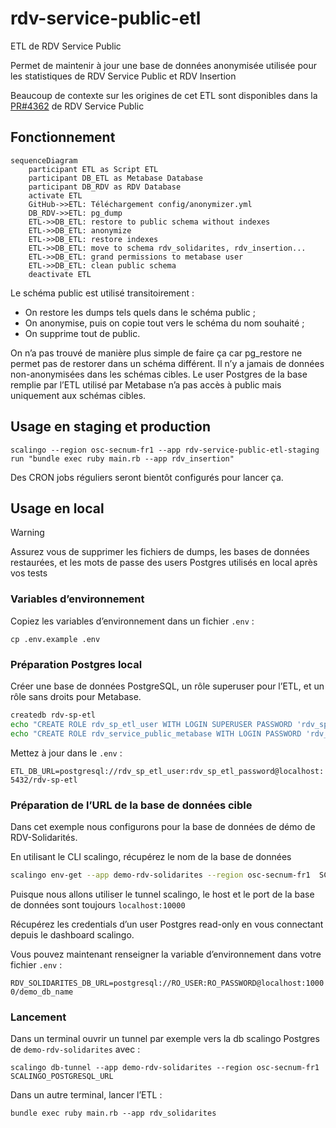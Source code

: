 # rdv-service-public-etl

ETL de RDV Service Public

Permet de maintenir à jour une base de données anonymisée utilisée pour les statistiques de RDV Service Public et RDV Insertion

Beaucoup de contexte sur les origines de cet ETL sont disponibles dans la [PR#4362](https://github.com/betagouv/rdv-service-public/pull/4362) de RDV Service Public

## Fonctionnement

```mermaid
sequenceDiagram
    participant ETL as Script ETL
    participant DB_ETL as Metabase Database
    participant DB_RDV as RDV Database
    activate ETL
    GitHub->>ETL: Téléchargement config/anonymizer.yml
    DB_RDV->>ETL: pg_dump
    ETL->>DB_ETL: restore to public schema without indexes
    ETL->>DB_ETL: anonymize
    ETL->>DB_ETL: restore indexes
    ETL->>DB_ETL: move to schema rdv_solidarites, rdv_insertion...
    ETL->>DB_ETL: grand permissions to metabase user
    ETL->>DB_ETL: clean public schema
    deactivate ETL
```

Le schéma public est utilisé transitoirement :

- On restore les dumps tels quels dans le schéma public ;
- On anonymise, puis on copie tout vers le schéma du nom souhaité ;
- On supprime tout de public.

On n’a pas trouvé de manière plus simple de faire ça car pg_restore ne permet pas de restorer dans un schéma différent.
Il n’y a jamais de données non-anonymisées dans les schémas cibles.
Le user Postgres de la base remplie par l’ETL utilisé par Metabase n’a pas accès à public mais uniquement aux schémas cibles.

## Usage en staging et production

```shell
scalingo --region osc-secnum-fr1 --app rdv-service-public-etl-staging run "bundle exec ruby main.rb --app rdv_insertion"
```

Des CRON jobs réguliers seront bientôt configurés pour lancer ça.

## Usage en local

> [!WARNING]
> Assurez vous de supprimer les fichiers de dumps, les bases de données restaurées, et les mots de passe des users Postgres utilisés en local après vos tests

### Variables d’environnement

Copiez les variables d’environnement dans un fichier `.env` :

`cp .env.example .env`

### Préparation Postgres local

Créer une base de données PostgreSQL, un rôle superuser pour l’ETL, et un rôle sans droits pour Metabase.

```sh
createdb rdv-sp-etl
echo "CREATE ROLE rdv_sp_etl_user WITH LOGIN SUPERUSER PASSWORD 'rdv_sp_etl_password'" | psql -d rdv-sp-etl;
echo "CREATE ROLE rdv_service_public_metabase WITH LOGIN PASSWORD 'rdv_metabase_password'" | psql -d rdv-sp-etl;
```

Mettez à jour dans le `.env` :

`ETL_DB_URL=postgresql://rdv_sp_etl_user:rdv_sp_etl_password@localhost:5432/rdv-sp-etl`

### Préparation de l’URL de la base de données cible

Dans cet exemple nous configurons pour la base de données de démo de RDV-Solidarités.

En utilisant le CLI scalingo, récupérez le nom de la base de données

```sh
scalingo env-get --app demo-rdv-solidarites --region osc-secnum-fr1  SCALINGO_POSTGRESQL_URL | sed -E 's|.*://.*/([^?]+).*|\1|'
```

Puisque nous allons utiliser le tunnel scalingo, le host et le port de la base de données sont toujours `localhost:10000`

Récupérez les credentials d’un user Postgres read-only en vous connectant depuis le dashboard scalingo.

Vous pouvez maintenant renseigner la variable d’environnement dans votre fichier `.env` :

`RDV_SOLIDARITES_DB_URL=postgresql://RO_USER:RO_PASSWORD@localhost:10000/demo_db_name`

### Lancement

Dans un terminal ouvrir un tunnel par exemple vers la db scalingo Postgres de `demo-rdv-solidarites` avec :

```shell
scalingo db-tunnel --app demo-rdv-solidarites --region osc-secnum-fr1  SCALINGO_POSTGRESQL_URL
```

Dans un autre terminal, lancer l’ETL :

```shell
bundle exec ruby main.rb --app rdv_solidarites
```

